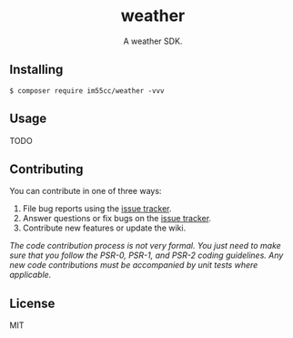 <h1 align="center"> weather </h1>

<p align="center"> A weather SDK.</p>


## Installing

```shell
$ composer require im55cc/weather -vvv
```

## Usage

TODO

## Contributing

You can contribute in one of three ways:

1. File bug reports using the [issue tracker](https://github.com/im55cc/weather/issues).
2. Answer questions or fix bugs on the [issue tracker](https://github.com/im55cc/weather/issues).
3. Contribute new features or update the wiki.

_The code contribution process is not very formal. You just need to make sure that you follow the PSR-0, PSR-1, and PSR-2 coding guidelines. Any new code contributions must be accompanied by unit tests where applicable._

## License

MIT